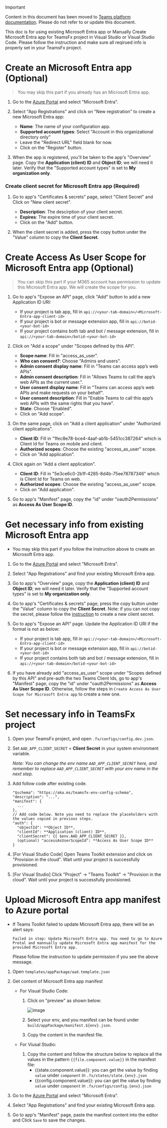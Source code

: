 > [!IMPORTANT]
> Content in this document has been moved to [Teams platform documentation](https://learn.microsoft.com/en-us/microsoftteams/platform/toolkit/use-existing-aad-app). Please do not refer to or update this document.

This doc is for using existing Microsoft Entra app or Manually Create Microsoft Entra app for TeamsFx project in Visual Studio or Visual Studio Code. Please follow the instruction and make sure all reqirued info is properly set in your TeamsFx project.


# Create an Microsoft Entra app (Optional)

> You may skip this part if you already has an Microsoft Entra app.
1. Go to the [Azure Portal](https://portal.azure.com) and select "Microsoft Entra".

1. Select "App Registrations" and click on "New registration" to create a new Microsoft Entra app:
   * **Name**: The name of your configuration app.
   * **Supported account types**: Select "Account in this organizational directory only"
   * Leave the "Redirect URL" field blank for now.
   * Click on the "Register" button.

1. When the app is registered, you'll be taken to the app's "Overview" page. Copy the **Application (client) ID** and **Object ID**; we will need it later. Verify that the "Supported account types" is set to **My organization only**.

### Create client secret for Microsoft Entra app (Required)

1. Go to app's "Certificates & secrets" page, select "Client Secret" and Click on "New client secret".
   * **Description**: The descirption of your client secret.
   * **Expires**: The expire time of your client secret.
   * Click on the "Add" button.

1. When the client secret is added, press the copy button under the "Value" column to copy the **Client Secret**.


# Create Access As User Scope for Microsoft Entra app (Optional)

> You can skip this part if your M365 account has permission to update this Microsoft Entra app. We will create the scope for you.
1. Go to app's "Expose an API" page, click "Add" button to add a new Application ID URI:
   - If your project is tab app, fill in `api://<your-tab-domain>/<Microsoft-Entra-app-client-id>`
   - If your project is bot or message extension app, fill in `api://botid-<your-bot-id>`
   - If your project contains both tab and bot / message extension, fill in `api://<your-tab-domain>/botid-<your-bot-id>`

1. Click on "Add a scope" under "Scopes defined by this API".
   * **Scope name**: Fill in "access_as_user".
   * **Who can consent?**: Choose "Admins and users".
   * **Admin consent display name**: Fill in "Teams can access app’s web APIs".
   * **Admin consent description**: Fill in "Allows Teams to call the app’s web APIs as the current user.".
   * **User consent display name**: Fill in "Teams can access app’s web APIs and make requests on your behalf".
   * **User consent description**: Fill in "Enable Teams to call this app’s web APIs with the same rights that you have".
   * **State**: Choose "Enabled".
   * Click on "Add scope".

1. On the same page, click on "Add a client application" under "Authorized client applications".
   * **Client ID**: Fill in "1fec8e78-bce4-4aaf-ab1b-5451cc387264" which is Client Id for Teams on mobile and client.
   * **Authorized scopes**: Choose the existing "access_as_user" scope.
   * Click on "Add application".

1. Click again on "Add a client application".
   * **Client ID**: Fill in "5e3ce6c0-2b1f-4285-8d4b-75ee78787346" which is Client Id for Teams on web.
   * **Authorized scopes**: Choose the existing "access_as_user" scope.
   * Click on "Add application".

1. Go to app's "Manifest" page, copy the "id" under "oauth2Permissions" as **Access As User Scope ID**.


# Get necessary info from existing Microsoft Entra app

* You may skip this part if you follow the instruction above to create an Microsoft Entra app.

1. Go to the [Azure Portal](https://portal.azure.com) and select "Microsoft Entra".

1.  Select "App Registrations" and find your existing Microsoft Entra app.

1. Go to app's "Overview" page, copy the **Application (client) ID** and **Object ID**; we will need it later. Verify that the "Supported account types" is set to **My organization only**.

1. Go to app's "Certificates & secrets" page, press the copy button under the "Value" column to copy the **Client Secret**. Note: if you can not copy the secret, please follow the [instruction](#create-client-secret-for-azure-ad-app) to create a new client secret.

1. Go to app's "Expose an API" page. Update the Application ID URI if the format is not as below:
   - If your project is tab app, fill in `api://<your-tab-domain>/<Microsoft-Entra-app-client-id>`
   - If your project is bot or message extension app, fill in `api://botid-<your-bot-id>`
   - If your project contains both tab and bot / message extension, fill in `api://<your-tab-domain>/botid-<your-bot-id>`

1. If you have already add "access_as_user" scope under "Scopes defined by this API" and pre-auth the two Teams Client Ids, go to app's "Manifest" page, copy the "id" under "oauth2Permissions" as **Access As User Scope ID**. Otherwise, follow the steps in `Create Access As User Scope for Microsoft Entra app` to create a new one.

# Set necessary info in TeamsFx project

1. Open your TeamsFx project, and open `.fx/configs/config.dev.json`.

1. Set `AAD_APP_CLIENT_SECRET` = **Client Secret** in your system environment variable.

    *Note: You can change the env name `AAD_APP_CLIENT_SECRET` here, and remember to replace  `AAD_APP_CLIENT_SECRET` with your env name in the next step.*

1. Add follow code after existing code.

     ```
     "$schema": "https://aka.ms/teamsfx-env-config-schema",
     "description": "...",
     "manifest": {
       ...
     },
     // Add code below. Note you need to replace the placeholders with the values copied in previous steps.
     "auth": {
       "objectId": **Object ID**,
       "clientId": **Application (client) ID**,
       "clientSecret": {{ $env.AAD_APP_CLIENT_SECRET }},
       (optional) "accessAsUserScopeId": **Access As User Scope ID**
     }
     ```

1. [For Visual Studio Code] Open Teams Toolkit extension and click on "Provision in the cloud". Wait until your project is successfully provisioned.

1. [For Visual Studio] Click "Project" -> "Teams Toolkit" -> "Provision in the cloud". Wait until your project is successfully provisioned.

# Upload Microsoft Entra app manifest to Azure portal

* If Teams Toolkit failed to update Microsoft Entra app, there will be an alert says:

  ```
  Failed in step: Update Microsoft Entra app. You need to go to Azure Protal and mannually update Microsoft Entra app manifest for the provided Microsoft Entra app.
  ```

   Please follow the instruction to update permission if you see the above message.

1. Open `templates/appPackage/aad.template.json`

1. Get content of Microsoft Entra app manifest
   - For Visual Studio Code:

      1. Click on "preview" as shown below:

         ![image](https://user-images.githubusercontent.com/11220663/172798183-98becfab-fb82-4518-b569-684b65c72563.png)


      1. Select your env, and you manifest can be found under `build/appPackage/manifest.${env}.json`.

      1. Copy the content in the manifest file.

   - For Viusal Studio: 
      1. Copy the content and follow the structure below to replace all the values in the pattern `{{file.component.value}}` in the manifest file:
         - {{state.component.value}}: you can get the value by finding `value` under `component` in `.fx/states/state.{env}.json`
         - {{config.component.value}}: you can get the value by finding `value` under `component` in `.fx/configs/config.{env}.json`

1. Go to the [Azure Portal](https://portal.azure.com) and select "Microsoft Entra".

1.  Select "App Registrations" and find your existing Microsoft Entra app.

1. Go to app's "Manifest" page, paste the manifest content into the editor and Click `Save` to save the changes.